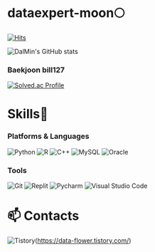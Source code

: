 # dataexpert-moon:full_moon:

[![Hits](https://hits.seeyoufarm.com/api/count/incr/badge.svg?url=https%3A%2F%2Fgithub.com%2Fdataexpert-moon&count_bg=%23FFBA87&title_bg=%23F7682D&icon=&icon_color=%23E7E7E7&title=hits&edge_flat=false)](https://hits.seeyoufarm.com)

![DalMin's GitHub stats](https://github-readme-stats.vercel.app/api?username=dataexpert-moon&show_icons=true&theme=radical)

### Baekjoon bill127
[![Solved.ac Profile](http://mazassumnida.wtf/api/v2/generate_badge?boj=bill127)](https://solved.ac/bill127/)


# Skills:clap:
### Platforms & Languages
![Python](https://img.shields.io/badge/Python-3776AB.svg?&style=for-the-badge&logo=Python&logoColor=white)
![R](https://img.shields.io/badge/R-276DC3.svg?&style=for-the-badge&logo=R&logoColor=white)
![C++](https://img.shields.io/badge/C++-00599C.svg?&style=for-the-badge&logo=C++&logoColor=white)
![MySQL](https://img.shields.io/badge/MySQL-4479A1.svg?&style=for-the-badge&logo=MySQL&logoColor=white)
![Oracle](https://img.shields.io/badge/Oracle-F80000.svg?&style=for-the-badge&logo=Oracle&logoColor=white)

### Tools
![Git](https://img.shields.io/badge/Git-F05032.svg?&style=for-the-badge&logo=Git&logoColor=white)
![Replit](https://img.shields.io/badge/Replit-667881.svg?&style=for-the-badge&logo=Replit&logoColor=white)
![Pycharm](https://img.shields.io/badge/PyCharm-000000.svg?&style=for-the-badge&logo=PyCharm&logoColor=white)
![Visual Studio Code](https://img.shields.io/badge/Visual%20Studio%20Code-F05032.svg?&style=for-the-badge&logo=Visual%20Studio%20Code&logoColor=white)


# :mailbox: Contacts
![Tistory](https://img.shields.io/badge/blogger-FF5722.svg?&style=for-the-badge&logo=Blogger&logoColor=white&link=https://data-flower.tistory.com/)(https://data-flower.tistory.com/)


